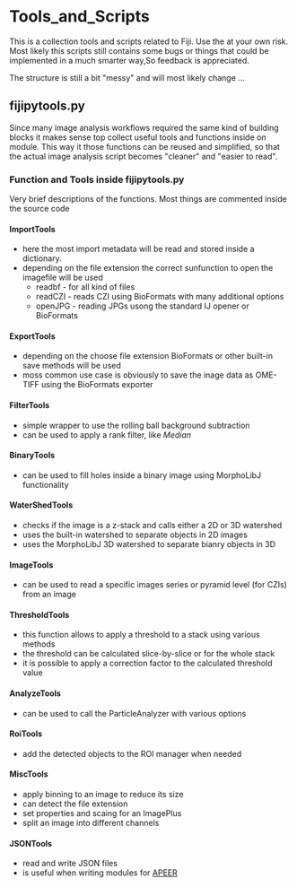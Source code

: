 # Tools_and_Scripts

This is a collection tools and scripts related to Fiji. Use the at your own risk. Most likely this scripts still contains some bugs or things that could be implemented in a much smarter way,So feedback is appreciated.

The structure is still a bit "messy" and will most likely change ...

## fijipytools.py

Since many image analysis workflows required the same kind of building blocks it makes sense top collect useful tools and functions inside on module. This way it those functions can be reused and simplified, so that the actual image analysis script becomes "cleaner" and "easier to read".

### Function and Tools inside fijipytools.py

Very brief descriptions of the functions. Most things are commented inside the source code

#### ImportTools

* here the most import metadata will be read and stored inside a dictionary.
* depending on the file extension the correct sunfunction to open the imagefile will be used
  * readbf - for all kind of files
  * readCZI - reads CZI using BioFormats with many additional options
  * openJPG - reading JPGs usong the standard IJ opener or BioFormats

#### ExportTools

* depending on the choose file extension BioFormats or other built-in save methods will be used
* moss common use case is obviously to save the inage data as OME-TIFF using the BioFormats exporter

#### FilterTools

* simple wrapper to use the rolling ball background subtraction
* can be used to apply a rank filter, like *Median*

#### BinaryTools

* can be used to fill holes inside a binary image using MorphoLibJ functionality

#### WaterShedTools

* checks if the image is a z-stack and calls either a 2D or 3D watershed
* uses the built-in watershed to separate objects in 2D images
* uses the MorphoLibJ 3D watershed to separate bianry objects in 3D

#### ImageTools

* can be used to read a specific images series or pyramid level (for CZIs) from an image

#### ThresholdTools

* this function allows to apply a threshold to a stack using various methods
* the threshold can be calculated slice-by-slice or for the whole stack
* it is possible to apply a correction factor to the calculated threshold value

#### AnalyzeTools

* can be used to call the ParticleAnalyzer with various options

#### RoiTools

* add the detected objects to the ROI manager when needed

#### MiscTools

* apply binning to an image to reduce its size
* can detect the file extension
* set properties and scaing for an ImagePlus
* split an image into different channels

#### JSONTools

* read and write JSON files
* is useful when writing modules for [APEER](https://www.apeer.com "APEER - Free and Open Platform for Your Processing Needs")
